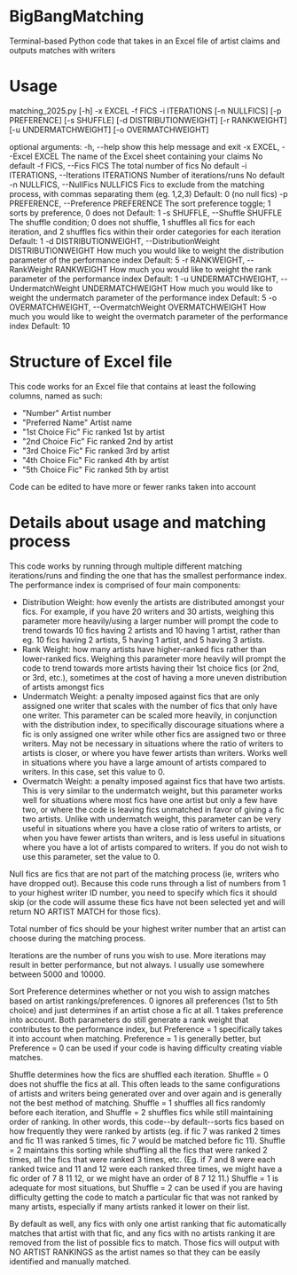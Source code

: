 # BigBangMatching
Terminal-based Python code that takes in an Excel file of artist claims and outputs matches with writers

# Usage
matching_2025.py [-h] -x EXCEL -f FICS -i ITERATIONS [-n NULLFICS]
                 [-p PREFERENCE] [-s SHUFFLE] [-d DISTRIBUTIONWEIGHT]
                 [-r RANKWEIGHT] [-u UNDERMATCHWEIGHT]
                 [-o OVERMATCHWEIGHT]

optional arguments:
  -h, --help            show this help message and exit
  -x EXCEL, --Excel EXCEL
                        The name of the Excel sheet containing your claims
                        No default
  -f FICS, --Fics FICS  The total number of fics
                        No default
  -i ITERATIONS, --Iterations ITERATIONS
                        Number of iterations/runs
                        No default
  -n NULLFICS, --NullFics NULLFICS
                        Fics to exclude from the matching process, with commas
                        separating them (eg. 1,2,3)
                        Default: 0 (no null fics)
  -p PREFERENCE, --Preference PREFERENCE
                        The sort preference toggle; 1 sorts by preference, 0
                        does not
                        Default: 1
  -s SHUFFLE, --Shuffle SHUFFLE
                        The shuffle condition; 0 does not shuffle, 1 shuffles
                        all fics for each iteration, and 2 shuffles fics
                        within their order categories for each iteration
                        Default: 1
  -d DISTRIBUTIONWEIGHT, --DistributionWeight DISTRIBUTIONWEIGHT
                        How much you would like to weight the distribution
                        parameter of the performance index
                        Default: 5
  -r RANKWEIGHT, --RankWeight RANKWEIGHT
                        How much you would like to weight the rank parameter
                        of the performance index
                        Default: 1
  -u UNDERMATCHWEIGHT, --UndermatchWeight UNDERMATCHWEIGHT
                        How much you would like to weight the undermatch
                        parameter of the performance index
                        Default: 5
  -o OVERMATCHWEIGHT, --OvermatchWeight OVERMATCHWEIGHT
                        How much you would like to weight the overmatch
                        parameter of the performance index
                        Default: 10

# Structure of Excel file
This code works for an Excel file that contains at least the following columns, named as such:
- "Number"          Artist number
- "Preferred Name"  Artist name
- "1st Choice Fic"  Fic ranked 1st by artist
- "2nd Choice Fic"  Fic ranked 2nd by artist
- "3rd Choice Fic"  Fic ranked 3rd by artist
- "4th Choice Fic"  Fic ranked 4th by artist
- "5th Choice Fic"  Fic ranked 5th by artist

Code can be edited to have more or fewer ranks taken into account

# Details about usage and matching process
This code works by running through multiple different matching iterations/runs and finding the one that has the smallest performance index. The performance index is comprised of four main components:
- Distribution Weight: how evenly the artists are distributed amongst your fics. For example, if you have 20 writers and 30 artists, weighing this parameter more heavily/using a larger number will prompt the code to trend towards 10 fics having 2 artists and 10 having 1 artist, rather than eg. 10 fics having 2 artists, 5 having 1 artist, and 5 having 3 artists.
- Rank Weight: how many artists have higher-ranked fics rather than lower-ranked fics. Weighing this parameter more heavily will prompt the code to trend towards more artists having their 1st choice fics (or 2nd, or 3rd, etc.), sometimes at the cost of having a more uneven distribution of artists amongst fics
- Undermatch Weight: a penalty imposed against fics that are only assigned one writer that scales with the number of fics that only have one writer. This parameter can be scaled more heavily, in conjunction with the distribution index, to specifically discourage situations where a fic is only assigned one writer while other fics are assigned two or three writers. May not be necessary in situations where the ratio of writers to artists is closer, or where you have fewer artists than writers. Works well in situations where you have a large amount of artists compared to writers. In this case, set this value to 0.
- Overmatch Weight: a penalty imposed against fics that have two artists. This is very similar to the undermatch weight, but this parameter works well for situations where most fics have one artist but only a few have two, or where the code is leaving fics unmatched in favor of giving a fic two artists. Unlike with undermatch weight, this parameter can be very useful in situations where you have a close ratio of writers to artists, or when you have fewer artists than writers, and is less useful in situations where you have a lot of artists compared to writers. If you do not wish to use this parameter, set the value to 0.

Null fics are fics that are not part of the matching process (ie, writers who have dropped out). Because this code runs through a list of numbers from 1 to your highest writer ID number, you need to specify which fics it should skip (or the code will assume these fics have not been selected yet and will return NO ARTIST MATCH for those fics).

Total number of fics should be your highest writer number that an artist can choose during the matching process.

Iterations are the number of runs you wish to use. More iterations may result in better performance, but not always. I usually use somewhere between 5000 and 10000.

Sort Preference determines whether or not you wish to assign matches based on artist rankings/preferences. 0 ignores all preferences (1st to 5th choice) and just determines if an artist chose a fic at all. 1 takes preference into account. Both parameters do still generate a rank weight that contributes to the performance index, but Preference = 1 specifically takes it into account when matching. Preference = 1 is generally better, but Preference = 0 can be used if your code is having difficulty creating viable matches.

Shuffle determines how the fics are shuffled each iteration. Shuffle = 0 does not shuffle the fics at all. This often leads to the same configurations of artists and writers being generated over and over again and is generally not the best method of matching. Shuffle = 1 shuffles all fics randomly before each iteration, and Shuffle = 2 shuffles fics while still maintaining order of ranking. In other words, this code--by default--sorts fics based on how frequently they were ranked by artists (eg. if fic 7 was ranked 2 times and fic 11 was ranked 5 times, fic 7 would be matched before fic 11). Shuffle = 2 maintains this sorting while shuffling all the fics that were ranked 2 times, all the fics that were ranked 3 times, etc. (Eg. if 7 and 8 were each ranked twice and 11 and 12 were each ranked three times, we might have a fic order of 7 8 11 12, or we might have an order of 8 7 12 11.) Shuffle = 1 is adequate for most situations, but Shuffle = 2 can be used if you are having difficulty getting the code to match a particular fic that was not ranked by many artists, especially if many artists ranked it lower on their list.

By default as well, any fics with only one artist ranking that fic automatically matches that artist with that fic, and any fics with no artists ranking it are removed from the list of possible fics to match. Those fics will output with NO ARTIST RANKINGS as the artist names so that they can be easily identified and manually matched.
